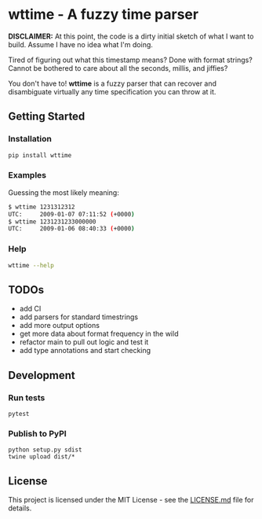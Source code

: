 # wttime - A fuzzy time parser

**DISCLAIMER:** At this point, the code is a dirty initial sketch of what I want
 to build. Assume I have no idea what I'm doing.

Tired of figuring out what this timestamp means? Done with format strings?
Cannot be bothered to care about all the seconds, millis, and jiffies?

You don't have to! **wttime** is a fuzzy parser that can recover and
disambiguate virtually any time specification you can throw at it.

## Getting Started

### Installation

```sh
pip install wttime
```

### Examples

Guessing the most likely meaning:
```sh
$ wttime 1231312312
UTC:     2009-01-07 07:11:52 (+0000)
$ wttime 1231231233000000
UTC:     2009-01-06 08:40:33 (+0000)
```

### Help
```sh
wttime --help
```

## TODOs

- add CI
- add parsers for standard timestrings
- add more output options
- get more data about format frequency in the wild
- refactor main to pull out logic and test it
- add type annotations and start checking

## Development

### Run tests

```
pytest
```

### Publish to PyPI

```
python setup.py sdist
twine upload dist/*
```


## License

This project is licensed under the MIT License - see the [LICENSE.md](LICENSE.md) file for details.

